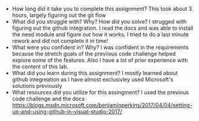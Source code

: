 - How long did it take you to complete this assignment?
	This took about 3 hours, largely figuring out the git flow
- What did you struggle with? Why? How did you solve?
	I strugged with figuring out the github integration. I read the docs and was able to install the need module and figure out how it works.
  I tried to do a last minute rework and did not complete it in time!
- What were you confident in? Why?
	I was confident in the requirements because the stretch goals of the previious code challenge helped explore some of the features.  Also I have a lot of prior experience with the content of this lab.
- What did you learn during this assignment?
	I mostly learned about github integreation as I have almost exclusivley used Microsoft's solutions previously
- What resources did you utilize for this assingment?
	I used the previous code challenge and the docs https://blogs.msdn.microsoft.com/benjaminperkins/2017/04/04/setting-up-and-using-github-in-visual-studio-2017/
